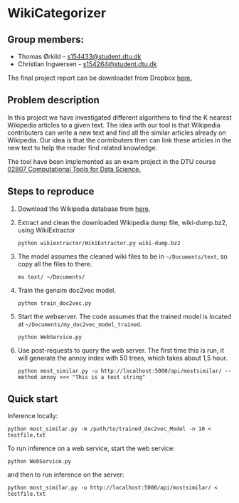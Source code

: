 # WikiCategorizer
## Group members:
* Thomas Ørkild - s154433@student.dtu.dk
* Christian Ingwersen - s154264@student.dtu.dk

The final project report can be downloadet from Dropbox [here.](www.dropbox.com)

## Problem description
In this project we have investigated different algorithms to find the K nearest Wikipedia articles to a given text. The idea with our tool is that Wikipedia contributers can write a new text and find all the similar articles already on Wikipedia. Our idea is that the contributers then can link these articles in the new text to help the reader find related knowledge. 

The tool have been implemented as an exam project in the DTU course [02807 Computational Tools for Data Science.](http://www2.compute.dtu.dk/courses/02807/)


## Steps to reproduce
1. Download the Wikipedia database from [here](https://archive.org/search.php?query=subject%3A%22enwiki%22%20AND%20subject%3A%22data%20dumps%22%20AND%20collection%3A%22wikimediadownloads%22).
2. Extract and clean the downloaded Wikipedia dump file, wiki-dump.bz2, using WikiExtractor
    ```
    python wikiextractor/WikiExtractor.py wiki-dump.bz2
    ```
3.  The model assumes the cleaned wiki files to be in `~/Documents/text`, so copy all the files to there. 
    ```
    mv text/ ~/Documents/
    ```
4. Train the gensim doc2vec model.
    ```
    python train_doc2vec.py
    ```
5. Start the webserver. The code assumes that the trained model is located at `~/Documents/my_doc2vec_model_trained`.
    ```
    python WebService.py
    ```

6. Use post-requests to query the web server. The first time this is run, it will generate the annoy index with 50 trees, which takes about 1,5 hour.
    ```
    python most_similar.py -u http://localhost:5000/api/mostsimilar/ --method annoy <<< "This is a test string"
    ```

## Quick start
Inference locally:
```
python most_similar.py -m /path/to/trained_doc2vec_Model -n 10 < testfile.txt
```

To run inference on a web service, start the web service:

```
python WebService.py
```

and then to run inference on the server:
```
python most_similar.py -u http://localhost:5000/api/mostsimilar/ < testfile.txt
```
 
